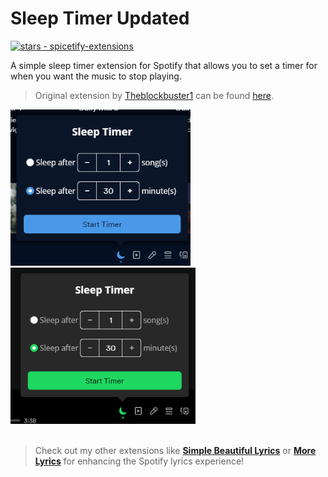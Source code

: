# Sleep Timer Updated
<a href="https://github.com/Kamiloo13/spicetify-extensions"><img src="https://img.shields.io/github/stars/Kamiloo13/spicetify-extensions?style=social&amp;logo=data:image/png;base64,iVBORw0KGgoAAAANSUhEUgAAAA4AAAAOCAQAAAC1QeVaAAAAAmJLR0QA/4ePzL8AAACpSURBVBgZBcErCsIAAADQl0SriL9q0uItFLtgsxl1WRCT+AG7sLpi9AYeY21F3QUmhm0w3wMANtYAAAAtma82AABw8fFxBgCAnkwgkOkCMBJ6equkGhpSlZen0JCpUiow0wEdM4FUaQILhSsAOCgtAeZyewBbuTkAPNwB3D0AgNhOzcpKzU4MAHWFSOLnJxEp1AEYq+Ru+vpucpUxAE1HAwADJ00AAAAAf0pmMuwUt9p+AAAAAElFTkSuQmCC" alt="stars - spicetify-extensions"></a>

A simple sleep timer extension for Spotify that allows you to set a timer for when you want the music to stop playing.
> Original extension by [Theblockbuster1](https://github.com/Theblockbuster1) can be found [here](https://github.com/Theblockbuster1/spicetify-extensions).

<img src="./preview.png" alt="Preview" Height="250">
<img src="./preview2.png" alt="Preview2" Height="250">

<br/>
<br/>

> Check out my other extensions like **[Simple Beautiful Lyrics](https://github.com/Kamiloo13/spicetify-extensions/tree/main/extensions/simple-beautiful-lyrics)** or **[More Lyrics](https://github.com/Kamiloo13/spicetify-extensions/tree/main/extensions/more-lyrics)** for enhancing the Spotify lyrics experience!